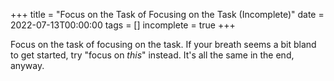 +++
title = "Focus on the Task of Focusing on the Task (Incomplete)"
date = 2022-07-13T00:00:00
tags = []
incomplete = true
+++

Focus on the task of focusing on the task.
If your breath seems a bit bland to get started, try "focus on _this_" instead.
It's all the same in the end, anyway.
